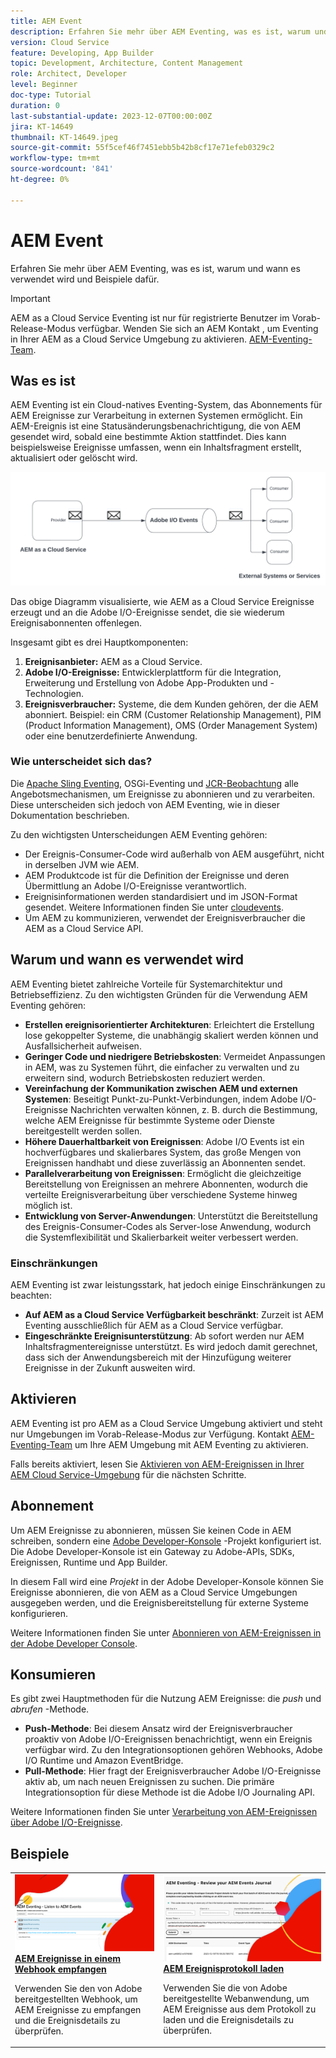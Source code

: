 ```yaml
---
title: AEM Event
description: Erfahren Sie mehr über AEM Eventing, was es ist, warum und wann es verwendet wird und Beispiele dafür.
version: Cloud Service
feature: Developing, App Builder
topic: Development, Architecture, Content Management
role: Architect, Developer
level: Beginner
doc-type: Tutorial
duration: 0
last-substantial-update: 2023-12-07T00:00:00Z
jira: KT-14649
thumbnail: KT-14649.jpeg
source-git-commit: 55f5cef46f7451ebb5b42b8cf17e71efeb0329c2
workflow-type: tm+mt
source-wordcount: '841'
ht-degree: 0%

---
```



# AEM Event

Erfahren Sie mehr über AEM Eventing, was es ist, warum und wann es verwendet wird und Beispiele dafür.

>[!IMPORTANT]
>
>AEM as a Cloud Service Eventing ist nur für registrierte Benutzer im Vorab-Release-Modus verfügbar. Wenden Sie sich an AEM Kontakt , um Eventing in Ihrer AEM as a Cloud Service Umgebung zu aktivieren. [AEM-Eventing-Team](mailto:grp-aem-events@adobe.com).

## Was es ist

AEM Eventing ist ein Cloud-natives Eventing-System, das Abonnements für AEM Ereignisse zur Verarbeitung in externen Systemen ermöglicht. Ein AEM-Ereignis ist eine Statusänderungsbenachrichtigung, die von AEM gesendet wird, sobald eine bestimmte Aktion stattfindet. Dies kann beispielsweise Ereignisse umfassen, wenn ein Inhaltsfragment erstellt, aktualisiert oder gelöscht wird.

![AEM Event](./assets/aem-eventing.png)

Das obige Diagramm visualisierte, wie AEM as a Cloud Service Ereignisse erzeugt und an die Adobe I/O-Ereignisse sendet, die sie wiederum Ereignisabonnenten offenlegen.

Insgesamt gibt es drei Hauptkomponenten:

1. **Ereignisanbieter:** AEM as a Cloud Service.
1. **Adobe I/O-Ereignisse:** Entwicklerplattform für die Integration, Erweiterung und Erstellung von Adobe App-Produkten und -Technologien.
1. **Ereignisverbraucher:** Systeme, die dem Kunden gehören, der die AEM abonniert. Beispiel: ein CRM (Customer Relationship Management), PIM (Product Information Management), OMS (Order Management System) oder eine benutzerdefinierte Anwendung.

### Wie unterscheidet sich das?

Die [Apache Sling Eventing](https://sling.apache.org/documentation/bundles/apache-sling-eventing-and-job-handling.html), OSGi-Eventing und [JCR-Beobachtung](https://jackrabbit.apache.org/oak/docs/features/observation.html) alle Angebotsmechanismen, um Ereignisse zu abonnieren und zu verarbeiten. Diese unterscheiden sich jedoch von AEM Eventing, wie in dieser Dokumentation beschrieben.

Zu den wichtigsten Unterscheidungen AEM Eventing gehören:

- Der Ereignis-Consumer-Code wird außerhalb von AEM ausgeführt, nicht in derselben JVM wie AEM.
- AEM Produktcode ist für die Definition der Ereignisse und deren Übermittlung an Adobe I/O-Ereignisse verantwortlich.
- Ereignisinformationen werden standardisiert und im JSON-Format gesendet. Weitere Informationen finden Sie unter [cloudevents](https://cloudevents.io/).
- Um AEM zu kommunizieren, verwendet der Ereignisverbraucher die AEM as a Cloud Service API.


## Warum und wann es verwendet wird

AEM Eventing bietet zahlreiche Vorteile für Systemarchitektur und Betriebseffizienz. Zu den wichtigsten Gründen für die Verwendung AEM Eventing gehören:

- **Erstellen ereignisorientierter Architekturen**: Erleichtert die Erstellung lose gekoppelter Systeme, die unabhängig skaliert werden können und Ausfallsicherheit aufweisen.
- **Geringer Code und niedrigere Betriebskosten**: Vermeidet Anpassungen in AEM, was zu Systemen führt, die einfacher zu verwalten und zu erweitern sind, wodurch Betriebskosten reduziert werden.
- **Vereinfachung der Kommunikation zwischen AEM und externen Systemen**: Beseitigt Punkt-zu-Punkt-Verbindungen, indem Adobe I/O-Ereignisse Nachrichten verwalten können, z. B. durch die Bestimmung, welche AEM Ereignisse für bestimmte Systeme oder Dienste bereitgestellt werden sollen.
- **Höhere Dauerhaltbarkeit von Ereignissen**: Adobe I/O Events ist ein hochverfügbares und skalierbares System, das große Mengen von Ereignissen handhabt und diese zuverlässig an Abonnenten sendet.
- **Parallelverarbeitung von Ereignissen**: Ermöglicht die gleichzeitige Bereitstellung von Ereignissen an mehrere Abonnenten, wodurch die verteilte Ereignisverarbeitung über verschiedene Systeme hinweg möglich ist.
- **Entwicklung von Server-Anwendungen**: Unterstützt die Bereitstellung des Ereignis-Consumer-Codes als Server-lose Anwendung, wodurch die Systemflexibilität und Skalierbarkeit weiter verbessert werden.

### Einschränkungen

AEM Eventing ist zwar leistungsstark, hat jedoch einige Einschränkungen zu beachten:

- **Auf AEM as a Cloud Service Verfügbarkeit beschränkt**: Zurzeit ist AEM Eventing ausschließlich für AEM as a Cloud Service verfügbar.
- **Eingeschränkte Ereignisunterstützung**: Ab sofort werden nur AEM Inhaltsfragmentereignisse unterstützt. Es wird jedoch damit gerechnet, dass sich der Anwendungsbereich mit der Hinzufügung weiterer Ereignisse in der Zukunft ausweiten wird.

## Aktivieren

AEM Eventing ist pro AEM as a Cloud Service Umgebung aktiviert und steht nur Umgebungen im Vorab-Release-Modus zur Verfügung. Kontakt [AEM-Eventing-Team](mailto:grp-aem-events@adobe.com) um Ihre AEM Umgebung mit AEM Eventing zu aktivieren.

Falls bereits aktiviert, lesen Sie [Aktivieren von AEM-Ereignissen in Ihrer AEM Cloud Service-Umgebung](https://developer.adobe.com/experience-cloud/experience-manager-apis/guides/events/#enable-aem-events-on-your-aem-cloud-service-environment) für die nächsten Schritte.

## Abonnement

Um AEM Ereignisse zu abonnieren, müssen Sie keinen Code in AEM schreiben, sondern eine [Adobe Developer-Konsole](https://developer.adobe.com/) -Projekt konfiguriert ist. Die Adobe Developer-Konsole ist ein Gateway zu Adobe-APIs, SDKs, Ereignissen, Runtime und App Builder.

In diesem Fall wird eine _Projekt_ in der Adobe Developer-Konsole können Sie Ereignisse abonnieren, die von AEM as a Cloud Service Umgebungen ausgegeben werden, und die Ereignisbereitstellung für externe Systeme konfigurieren.

Weitere Informationen finden Sie unter [Abonnieren von AEM-Ereignissen in der Adobe Developer Console](https://developer.adobe.com/experience-cloud/experience-manager-apis/guides/events/#how-to-subscribe-to-aem-events-in-the-adobe-developer-console).

## Konsumieren

Es gibt zwei Hauptmethoden für die Nutzung AEM Ereignisse: die _push_ und _abrufen_ -Methode.

- **Push-Methode**: Bei diesem Ansatz wird der Ereignisverbraucher proaktiv von Adobe I/O-Ereignissen benachrichtigt, wenn ein Ereignis verfügbar wird. Zu den Integrationsoptionen gehören Webhooks, Adobe I/O Runtime und Amazon EventBridge.
- **Pull-Methode**: Hier fragt der Ereignisverbraucher Adobe I/O-Ereignisse aktiv ab, um nach neuen Ereignissen zu suchen. Die primäre Integrationsoption für diese Methode ist die Adobe I/O Journaling API.

Weitere Informationen finden Sie unter [Verarbeitung von AEM-Ereignissen über Adobe I/O-Ereignisse](https://developer.adobe.com/experience-cloud/experience-manager-apis/guides/events/#aem-events-processing-via-adobe-io).

## Beispiele

<table>
  <tr>
    <td>
        <a  href="./examples/webhook.md"><img alt="AEM Ereignisse in einem Webhook empfangen" src="./assets/examples/webhook/Eventing-webhook.png"/></a>
        <div><strong><a href="./examples/webhook.md">AEM Ereignisse in einem Webhook empfangen</a></strong></div>
        <p>
          Verwenden Sie den von Adobe bereitgestellten Webhook, um AEM Ereignisse zu empfangen und die Ereignisdetails zu überprüfen.
        </p>
      </td>
      <td>
        <a  href="./examples/journaling.md"><img alt="AEM Ereignisprotokoll laden" src="./assets/examples/journaling/eventing-journal.png"/></a>
        <div><strong><a href="./examples/journaling.md">AEM Ereignisprotokoll laden</a></strong></div>
        <p>
          Verwenden Sie die von Adobe bereitgestellte Webanwendung, um AEM Ereignisse aus dem Protokoll zu laden und die Ereignisdetails zu überprüfen.
        </p>
      </td>
    </tr>
</table>
